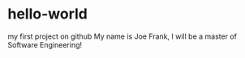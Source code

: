 # hello-world
my first project on github
My name is Joe Frank, I will be a master of Software Engineering!
